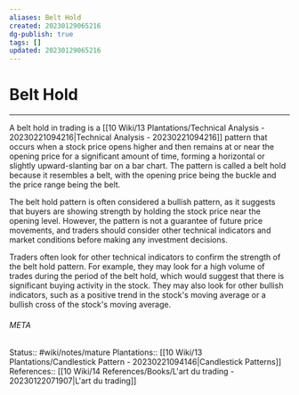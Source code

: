 ```yaml
---
aliases: Belt Hold
created: 20230129065216
dg-publish: true
tags: []
updated: 20230129065216
---
```

# Belt Hold
---
A belt hold in trading is a [[10 Wiki/13 Plantations/Technical Analysis - 20230221094216\|Technical Analysis - 20230221094216]] pattern that occurs when a stock price opens higher and then remains at or near the opening price for a significant amount of time, forming a horizontal or slightly upward-slanting bar on a bar chart. The pattern is called a belt hold because it resembles a belt, with the opening price being the buckle and the price range being the belt.

The belt hold pattern is often considered a bullish pattern, as it suggests that buyers are showing strength by holding the stock price near the opening level. However, the pattern is not a guarantee of future price movements, and traders should consider other technical indicators and market conditions before making any investment decisions.

Traders often look for other technical indicators to confirm the strength of the belt hold pattern. For example, they may look for a high volume of trades during the period of the belt hold, which would suggest that there is significant buying activity in the stock. They may also look for other bullish indicators, such as a positive trend in the stock's moving average or a bullish cross of the stock's moving average.



###### META
Status:: #wiki/notes/mature 
Plantations:: [[10 Wiki/13 Plantations/Candlestick Pattern - 20230221094146\|Candlestick Patterns]]
References:: [[10 Wiki/14 References/Books/L'art du trading - 20230122071907\|L'art du trading]]
